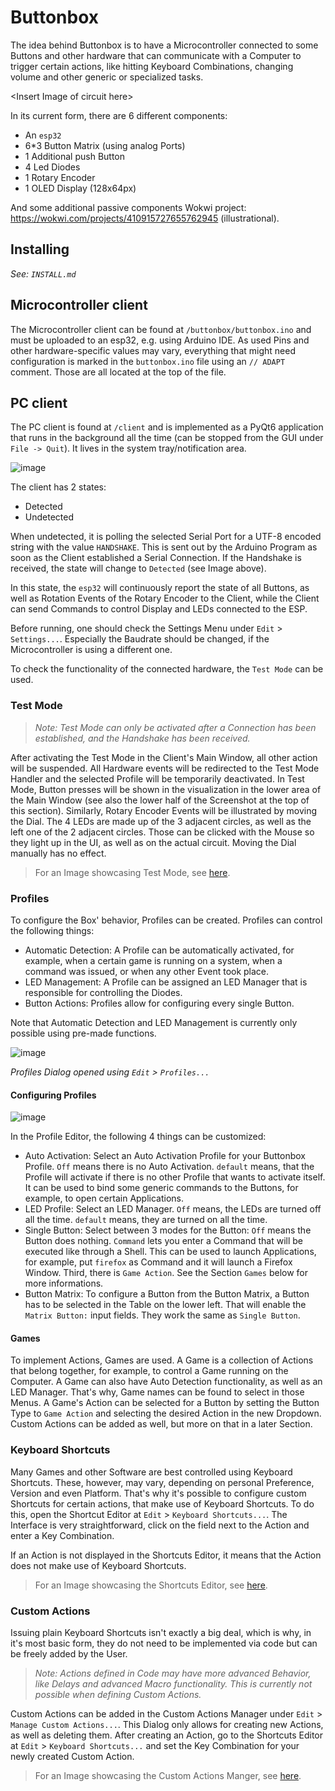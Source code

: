 # Buttonbox

The idea behind Buttonbox is to have a Microcontroller connected to some Buttons and other hardware that can communicate with a Computer to trigger certain actions, like hitting Keyboard Combinations, changing volume and other generic or specialized tasks.

\<Insert Image of circuit here\>
<!--![image]()-->

In its current form, there are 6 different components:

- An `esp32`
- 6*3 Button Matrix (using analog Ports)
- 1 Additional push Button
- 4 Led Diodes
- 1 Rotary Encoder
- 1 OLED Display (128x64px)

And some additional passive components
Wokwi project: <https://wokwi.com/projects/410915727655762945> (illustrational).

## Installing

_See: `INSTALL.md`_

## Microcontroller client

The Microcontroller client can be found at `/buttonbox/buttonbox.ino` and must be uploaded to an esp32, e.g. using Arduino IDE.
As used Pins and other hardware-specific values may vary, everything that might need configuration is marked in the `buttonbox.ino` file using an `// ADAPT` comment. Those are all located at the top of the file.

## PC client

The PC client is found at `/client` and is implemented as a PyQt6 application that runs in the background all the time (can be stopped from the GUI under `File -> Quit`). It lives in the system tray/notification area.

![image](/screenshots/client_main.png)

The client has 2 states:

- Detected
- Undetected

When undetected, it is polling the selected Serial Port for a UTF-8 encoded string with the value `HANDSHAKE`. This is sent out by the Arduino Program as soon as the Client established a Serial Connection. If the Handshake is received, the state will change to `Detected` (see Image above).

In this state, the `esp32` will continuously report the state of all Buttons, as well as Rotation Events of the Rotary Encoder to the Client, while the Client can send Commands to control Display and LEDs connected to the ESP.

Before running, one should check the Settings Menu under `Edit` > `Settings...`. Especially the Baudrate should be changed, if the Microcontroller is using a different one.

To check the functionality of the connected hardware, the `Test Mode` can be used.

### Test Mode

> _Note: Test Mode can only be activated after a Connection has been established, and the Handshake has been received._

After activating the Test Mode in the Client's Main Window, all other action will be suspended. All Hardware events will be redirected to the Test Mode Handler and the selected Profile will be temporarily deactivated. In Test Mode, Button presses will be shown in the visualization in the lower area of the Main Window (see also the lower half of the Screenshot at the top of this section). Similarly, Rotary Encoder Events will be illustrated by moving the Dial.
The 4 LEDs are made up of the 3 adjacent circles, as well as the left one of the 2 adjacent circles. Those can be clicked with the Mouse so they light up in the UI, as well as on the actual circuit. Moving the Dial manually has no effect.

> For an Image showcasing Test Mode, see [here](./screenshots/client_test.png).

### Profiles

To configure the Box' behavior, Profiles can be created. Profiles can control the following things:

- Automatic Detection: A Profile can be automatically activated, for example, when a certain game is running on a system, when a command was issued, or when any other Event took place.
- LED Management: A Profile can be assigned an LED Manager that is responsible for controlling the Diodes.
- Button Actions: Profiles allow for configuring every single Button.

Note that Automatic Detection and LED Management is currently only possible using pre-made functions.

![image](./screenshots/client_profiles.png)

_Profiles Dialog opened using `Edit` > `Profiles...`_

#### Configuring Profiles

![image](./screenshots/client_profile_editor.png)

In the Profile Editor, the following 4 things can be customized:

- Auto Activation: Select an Auto Activation Profile for your Buttonbox Profile. `Off` means there is no Auto Activation. `default` means, that the Profile will activate if there is no other Profile that wants to activate itself. It can be used to bind some generic commands to the Buttons, for example, to open certain Applications.
- LED Profile: Select an LED Manager. `Off` means, the LEDs are turned off all the time. `default` means, they are turned on all the time.
- Single Button: Select between 3 modes for the Button: `Off` means the Button does nothing. `Command` lets you enter a Command that will be executed like through a Shell. This can be used to launch Applications, for example, put `firefox` as Command and it will launch a Firefox Window. Third, there is `Game Action`. See the Section `Games` below for more informations.
- Button Matrix: To configure a Button from the Button Matrix, a Button has to be selected in the Table on the lower left. That will enable the `Matrix Button:` input fields. They work the same as `Single Button`.

#### Games

To implement Actions, Games are used. A Game is a collection of Actions that belong together, for example, to control a Game running on the Computer. A Game can also have Auto Detection functionality, as well as an LED Manager. That's why, Game names can be found to select in those Menus.
A Game's Action can be selected for a Button by setting the Button Type to `Game Action` and selecting the desired Action in the new Dropdown. Custom Actions can be added as well, but more on that in a later Section.

### Keyboard Shortcuts

Many Games and other Software are best controlled using Keyboard Shortcuts. These, however, may vary, depending on personal Preference, Version and even Platform. That's why it's possible to configure custom Shortcuts for certain actions, that make use of Keyboard Shortcuts. To do this, open the Shortcut Editor at `Edit` > `Keyboard Shortcuts...`. The Interface is very straightforward, click on the field next to the Action and enter a Key Combination.

If an Action is not displayed in the Shortcuts Editor, it means that the Action does not make use of Keyboard Shortcuts.

> For an Image showcasing the Shortcuts Editor, see [here](./screenshots/client_shortcuts.png).

### Custom Actions

Issuing plain Keyboard Shortcuts isn't exactly a big deal, which is why, in it's most basic form, they do not need to be implemented via code but can be freely added by the User.

> _Note: Actions defined in Code may have more advanced Behavior, like Delays and advanced Macro functionality. This is currently not possible when defining Custom Actions._

Custom Actions can be added in the Custom Actions Manager under `Edit` > `Manage Custom Actions...`. This Dialog only allows for creating new Actions, as well as deleting them. After creating an Action, go to the Shortcuts Editor at `Edit` > `Keyboard Shortcuts...` and set the Key Combination for your newly created Custom Action.

> For an Image showcasing the Custom Actions Manger, see [here](./screenshots/client_custom_actions.png).
